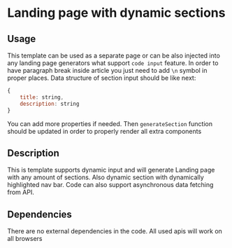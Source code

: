 # Landing page with dynamic sections


## Usage
This template can be used as a separate page or can be also injected into any landing page generators what support ```code input``` feature. In order to have paragraph break inside article you just need to add ```\n``` symbol in proper places. Data structure of section input should be like next:
```javascript
{
    title: string,
    description: string
}
```
You can add more properties if needed. Then ```generateSection``` function should be updated in order to properly render all extra components

## Description
This is template supports dynamic input and will generate Landing page with any amount of sections. Also dynamic section with dynamically highlighted nav bar. Code can also support asynchronous data fetching from API.


## Dependencies
There are no external dependencies in the code. All used apis will work on all browsers
